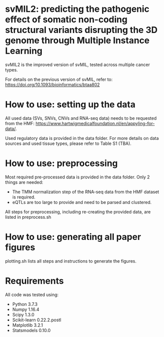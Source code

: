 # svMIL2: predicting the pathogenic effect of somatic non-coding structural variants disrupting the 3D genome through Multiple Instance Learning

svMIL2 is the improved version of svMIL, tested across multiple cancer types.

For details on the previous version of svMIL, refer to: https://doi.org/10.1093/bioinformatics/btaa802

# How to use: setting up the data

All used data (SVs, SNVs, CNVs and RNA-seq data) needs to be requested from the HMF: https://www.hartwigmedicalfoundation.nl/en/appyling-for-data/.

Used regulatory data is provided in the data folder. For more details on data sources and used tissue types, please refer to Table S1 (TBA).

# How to use: preprocessing

Most required pre-processed data is provided in the data folder. Only 2 things are needed:

- The TMM normalization step of the RNA-seq data from the HMF dataset is required.
- eQTLs are too large to provide and need to be parsed and clustered.

All steps for preprocessing, including re-creating the provided data, are listed in preprocess.sh

# How to use: generating all paper figures

plotting.sh lists all steps and instructions to generate the figures.

# Requirements

All code was tested using:
- Python 3.7.3
- Numpy 1.16.4
- Scipy 1.3.0
- Scikit-learn 0.22.2.postl
- Matplotlib 3.2.1
- Statsmodels 0.10.0



